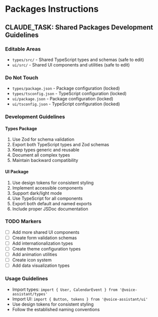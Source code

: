 # Packages Instructions

## CLAUDE_TASK: Shared Packages Development Guidelines

### Editable Areas
- `types/src/` - Shared TypeScript types and schemas (safe to edit)
- `ui/src/` - Shared UI components and utilities (safe to edit)

### Do Not Touch
- `types/package.json` - Package configuration (locked)
- `types/tsconfig.json` - TypeScript configuration (locked)
- `ui/package.json` - Package configuration (locked)
- `ui/tsconfig.json` - TypeScript configuration (locked)

### Development Guidelines

#### Types Package
1. Use Zod for schema validation
2. Export both TypeScript types and Zod schemas
3. Keep types generic and reusable
4. Document all complex types
5. Maintain backward compatibility

#### UI Package
1. Use design tokens for consistent styling
2. Implement accessible components
3. Support dark/light mode
4. Use TypeScript for all components
5. Export both default and named exports
6. Include proper JSDoc documentation

### TODO Markers
- [ ] Add more shared UI components
- [ ] Create form validation schemas
- [ ] Add internationalization types
- [ ] Create theme configuration types
- [ ] Add animation utilities
- [ ] Create icon system
- [ ] Add data visualization types

### Usage Guidelines
- Import types: `import { User, CalendarEvent } from '@voice-assistant/types'`
- Import UI: `import { Button, tokens } from '@voice-assistant/ui'`
- Use design tokens for consistent styling
- Follow the established naming conventions
